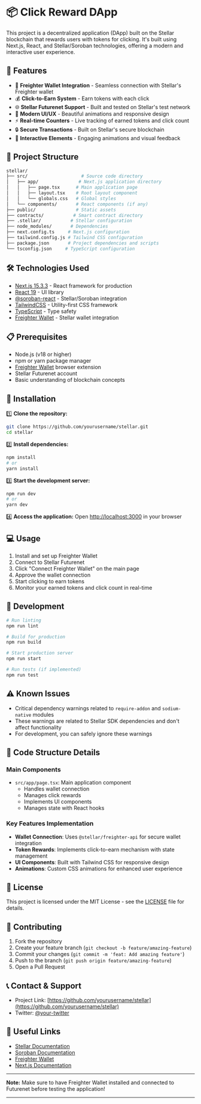 # 📦 Click Reward DApp

This project is a decentralized application (DApp) built on the Stellar blockchain that rewards users with tokens for clicking. It's built using Next.js, React, and Stellar/Soroban technologies, offering a modern and interactive user experience.

## 🚀 Features

- 🔗 **Freighter Wallet Integration** - Seamless connection with Stellar's Freighter wallet
- 💰 **Click-to-Earn System** - Earn tokens with each click
- 🌐 **Stellar Futurenet Support** - Built and tested on Stellar's test network
- 🎨 **Modern UI/UX** - Beautiful animations and responsive design
- ⚡ **Real-time Counters** - Live tracking of earned tokens and click count
- 🔒 **Secure Transactions** - Built on Stellar's secure blockchain
- 🎯 **Interactive Elements** - Engaging animations and visual feedback

## 📂 Project Structure

```bash
stellar/
├── src/                    # Source code directory
│   ├── app/               # Next.js application directory
│   │   ├── page.tsx      # Main application page
│   │   ├── layout.tsx    # Root layout component
│   │   └── globals.css   # Global styles
│   └── components/       # React components (if any)
├── public/               # Static assets
├── contracts/           # Smart contract directory
├── .stellar/           # Stellar configuration
├── node_modules/       # Dependencies
├── next.config.ts     # Next.js configuration
├── tailwind.config.js # Tailwind CSS configuration
├── package.json       # Project dependencies and scripts
└── tsconfig.json     # TypeScript configuration
```

## 🛠️ Technologies Used

- [Next.js 15.3.3](https://nextjs.org/) - React framework for production
- [React 19](https://reactjs.org/) - UI library
- [@soroban-react](https://github.com/soroban-react) - Stellar/Soroban integration
- [TailwindCSS](https://tailwindcss.com/) - Utility-first CSS framework
- [TypeScript](https://www.typescriptlang.org/) - Type safety
- [Freighter Wallet](https://www.freighter.app/) - Stellar wallet integration

## 📋 Prerequisites

- Node.js (v18 or higher)
- npm or yarn package manager
- [Freighter Wallet](https://www.freighter.app/) browser extension
- Stellar Futurenet account
- Basic understanding of blockchain concepts

## 🚀 Installation

1️⃣ **Clone the repository:**
```bash
git clone https://github.com/yourusername/stellar.git
cd stellar
```

2️⃣ **Install dependencies:**
```bash
npm install
# or
yarn install
```

3️⃣ **Start the development server:**
```bash
npm run dev
# or
yarn dev
```

4️⃣ **Access the application:**
Open [http://localhost:3000](http://localhost:3000) in your browser

## 💻 Usage

1. Install and set up Freighter Wallet
2. Connect to Stellar Futurenet
3. Click "Connect Freighter Wallet" on the main page
4. Approve the wallet connection
5. Start clicking to earn tokens
6. Monitor your earned tokens and click count in real-time

## 🔧 Development

```bash
# Run linting
npm run lint

# Build for production
npm run build

# Start production server
npm run start

# Run tests (if implemented)
npm run test
```

## ⚠️ Known Issues

- Critical dependency warnings related to `require-addon` and `sodium-native` modules
- These warnings are related to Stellar SDK dependencies and don't affect functionality
- For development, you can safely ignore these warnings

## 📝 Code Structure Details

### Main Components

- `src/app/page.tsx`: Main application component
  - Handles wallet connection
  - Manages click rewards
  - Implements UI components
  - Manages state with React hooks

### Key Features Implementation

- **Wallet Connection**: Uses `@stellar/freighter-api` for secure wallet integration
- **Token Rewards**: Implements click-to-earn mechanism with state management
- **UI Components**: Built with Tailwind CSS for responsive design
- **Animations**: Custom CSS animations for enhanced user experience

## 📄 License

This project is licensed under the MIT License - see the [LICENSE](LICENSE) file for details.

## 🤝 Contributing

1. Fork the repository
2. Create your feature branch (`git checkout -b feature/amazing-feature`)
3. Commit your changes (`git commit -m 'feat: Add amazing feature'`)
4. Push to the branch (`git push origin feature/amazing-feature`)
5. Open a Pull Request

## 📞 Contact & Support

- Project Link: [https://github.com/yourusername/stellar](https://github.com/yourusername/stellar)
- Twitter: [@your-twitter](https://twitter.com/your-twitter)

## 🔗 Useful Links

- [Stellar Documentation](https://developers.stellar.org/docs/)
- [Soroban Documentation](https://soroban.stellar.org/docs)
- [Freighter Wallet](https://www.freighter.app/)
- [Next.js Documentation](https://nextjs.org/docs)

---

**Note:** Make sure to have Freighter Wallet installed and connected to Futurenet before testing the application!

---
